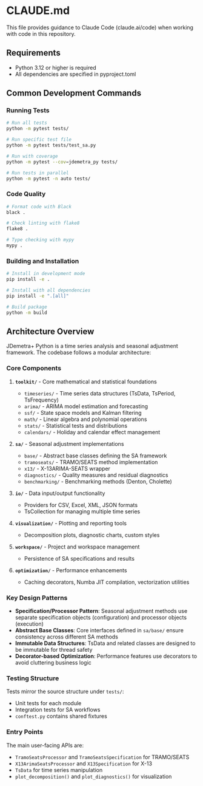 # CLAUDE.md

This file provides guidance to Claude Code (claude.ai/code) when working with code in this repository.

## Requirements

- Python 3.12 or higher is required
- All dependencies are specified in pyproject.toml

## Common Development Commands

### Running Tests
```bash
# Run all tests
python -m pytest tests/

# Run specific test file
python -m pytest tests/test_sa.py

# Run with coverage
python -m pytest --cov=jdemetra_py tests/

# Run tests in parallel
python -m pytest -n auto tests/
```

### Code Quality
```bash
# Format code with Black
black .

# Check linting with flake8
flake8 .

# Type checking with mypy
mypy .
```

### Building and Installation
```bash
# Install in development mode
pip install -e .

# Install with all dependencies
pip install -e ".[all]"

# Build package
python -m build
```

## Architecture Overview

JDemetra+ Python is a time series analysis and seasonal adjustment framework. The codebase follows a modular architecture:

### Core Components

1. **`toolkit/`** - Core mathematical and statistical foundations
   - `timeseries/` - Time series data structures (TsData, TsPeriod, TsFrequency)
   - `arima/` - ARIMA model estimation and forecasting
   - `ssf/` - State space models and Kalman filtering
   - `math/` - Linear algebra and polynomial operations
   - `stats/` - Statistical tests and distributions
   - `calendars/` - Holiday and calendar effect management

2. **`sa/`** - Seasonal adjustment implementations
   - `base/` - Abstract base classes defining the SA framework
   - `tramoseats/` - TRAMO/SEATS method implementation
   - `x13/` - X-13ARIMA-SEATS wrapper
   - `diagnostics/` - Quality measures and residual diagnostics
   - `benchmarking/` - Benchmarking methods (Denton, Cholette)

3. **`io/`** - Data input/output functionality
   - Providers for CSV, Excel, XML, JSON formats
   - TsCollection for managing multiple time series

4. **`visualization/`** - Plotting and reporting tools
   - Decomposition plots, diagnostic charts, custom styles

5. **`workspace/`** - Project and workspace management
   - Persistence of SA specifications and results

6. **`optimization/`** - Performance enhancements
   - Caching decorators, Numba JIT compilation, vectorization utilities

### Key Design Patterns

- **Specification/Processor Pattern**: Seasonal adjustment methods use separate specification objects (configuration) and processor objects (execution)
- **Abstract Base Classes**: Core interfaces defined in `sa/base/` ensure consistency across different SA methods
- **Immutable Data Structures**: TsData and related classes are designed to be immutable for thread safety
- **Decorator-based Optimization**: Performance features use decorators to avoid cluttering business logic

### Testing Structure

Tests mirror the source structure under `tests/`:
- Unit tests for each module
- Integration tests for SA workflows
- `conftest.py` contains shared fixtures

### Entry Points

The main user-facing APIs are:
- `TramoSeatsProcessor` and `TramoSeatsSpecification` for TRAMO/SEATS
- `X13ArimaSeatsProcessor` and `X13Specification` for X-13
- `TsData` for time series manipulation
- `plot_decomposition()` and `plot_diagnostics()` for visualization